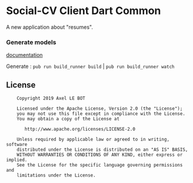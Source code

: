 # Social-CV Client Dart Common

A new application about "resumes".

### Generate models
[documentation](https://github.com/dart-lang/json_serializable)

Generate : `pub run build_runner build` | `pub run build_runner watch`

## License

```
    Copyright 2019 Axel LE BOT

    Licensed under the Apache License, Version 2.0 (the "License");
    you may not use this file except in compliance with the License.
    You may obtain a copy of the License at

       http://www.apache.org/licenses/LICENSE-2.0

    Unless required by applicable law or agreed to in writing, software
    distributed under the License is distributed on an "AS IS" BASIS,
    WITHOUT WARRANTIES OR CONDITIONS OF ANY KIND, either express or implied.
    See the License for the specific language governing permissions and
    limitations under the License.
```
